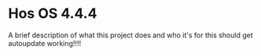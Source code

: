 # Hos OS 4.4.4

A brief description of what this project does and who it's for this should get autoupdate working!!!!
